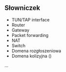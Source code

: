 ## Słowniczek

* TUN/TAP interface
* Router
* Gateway
* Packet forwarding
* NAT
* Switch
* Domena rozgłoszeniowa
* Domena kolizyjna ()

...